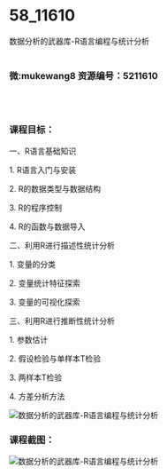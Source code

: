 # 58_11610
数据分析的武器库-R语言编程与统计分析
<br/></br>
<h3>微:mukewang8 资源编号：5211610</h3>
<br/></br>
<h3>课程目标：</h3>
<p>一、<a title="查看与 R语言 相关的文章" target="_blank">R语言</a>基础知识</p>
<p>1. <a title="查看与 R语言 相关的文章" target="_blank">R语言</a>入门与安装</p>
<p>2. R的数据类型与数据结构</p>
<p>3. R的程序控制</p>
<p>4. R的函数与数据导入</p>
<p>二、利用R进行描述性统计分析</p>
<p>1. 变量的分类</p>
<p>2. 变量统计特征探索</p>
<p>3. 变量的可视化探索</p>
<p>三、利用R进行推断性统计分析</p>
<p>1. 参数估计</p>
<p>2. 假设检验与单样本T检验</p>
<p>3. 两样本T检验</p>
<p>4. 方差分析方法</p>
<p><img src="https://www.ko996.com/wp-content/uploads/img/2020/03/2-169-300x177.png" alt="数据分析的武器库-R语言编程与统计分析"></p>
<h3>课程截图：</h3>
<p><img src="https://www.ko996.com/wp-content/uploads/img/2020/03/1-174.png" alt="数据分析的武器库-R语言编程与统计分析"></p>
